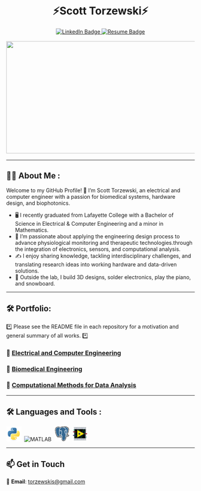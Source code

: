 <div align="center">
  <h1> ⚡Scott Torzewski⚡</h1>
</div>

<div id="badges" align="center">
  <a href="https://linkedin.com/in/scott-torzewski/" target="_blank">
    <img src="https://img.shields.io/badge/LinkedIn-blue?style=for-the-badge&logo=linkedin&logoColor=white" alt="LinkedIn Badge"/>
  </a>
  <a href="https://github.com/ScottTorzewski/ScottTorzewski/raw/main/Electrical & Computer Engineering Resume.docx (5).pdf" download>
    <img src="https://img.shields.io/badge/Resume-gold?style=for-the-badge&logo=adobeacrobatreader&logoColor=white" alt="Resume Badge"/>
  </a>
</div>

<br>

<div align="center">
  <img src="https://media.giphy.com/media/l378c04F2fjeZ7vH2/giphy.gif" width="600" height="300"/>
</div>

---

## :man_technologist: About Me :

Welcome to my GitHub Profile! 👋
I’m Scott Torzewski, an electrical and computer engineer with a passion for biomedical systems, hardware design, and biophotonics.

- 🖥️ I recently graduated from Lafayette College with a Bachelor of Science in Electrical & Computer Engineering and a minor in Mathematics.
- 🧬 I’m passionate about applying the engineering design process to advance physiological monitoring and therapeutic technologies.through the integration of electronics, sensors, and computational analysis.
- ✍️ I enjoy sharing knowledge, tackling interdisciplinary challenges, and translating research ideas into working hardware and data-driven solutions.
- 🎹 Outside the lab, I build 3D designs, solder electronics, play the piano, and snowboard.

<!---
ScottTorzewski/ScottTorzewski is a ✨ special ✨ repository because its `README.md` (this file) appears on your GitHub profile.
You can click the Preview link to take a look at your changes.
--->

---

## 🛠️ Portfolio:
*️⃣ Please see the README file in each repository for a motivation and general summary of all works. *️⃣

### 🔹 **[Electrical and Computer Engineering](https://github.com/ScottTorzewski/Electrical-and-Computer-Engineering)**  

### 🔹 **[Biomedical Engineering](https://github.com/ScottTorzewski/Biomedical-Engineering)**  

### 🔹 **[Computational Methods for Data Analysis](https://github.com/ScottTorzewski/Computational-Methods-for-Data-Analysis)**  

---
## :hammer_and_wrench: Languages and Tools :

<div>
  <img src="https://github.com/devicons/devicon/blob/master/icons/python/python-original.svg" title="Python" alt="Python" width="40" height="40"/>&nbsp;
  <img src="https://upload.wikimedia.org/wikipedia/commons/2/21/Matlab_Logo.png" title="MATLAB" alt="MATLAB" width="40" height="40"/>&nbsp;
  <img src="https://github.com/devicons/devicon/blob/master/icons/postgresql/postgresql-original.svg" title="SQL" alt="SQL" width="40" height="40"/>&nbsp;
  <img src="./Icons/labview.png" title="LabVIEW" alt="LabVIEW" width="40" height="40"/>
</div>

---

  ## 📫 Get in Touch  
📩 **Email**: torzewskis@gmail.com    

